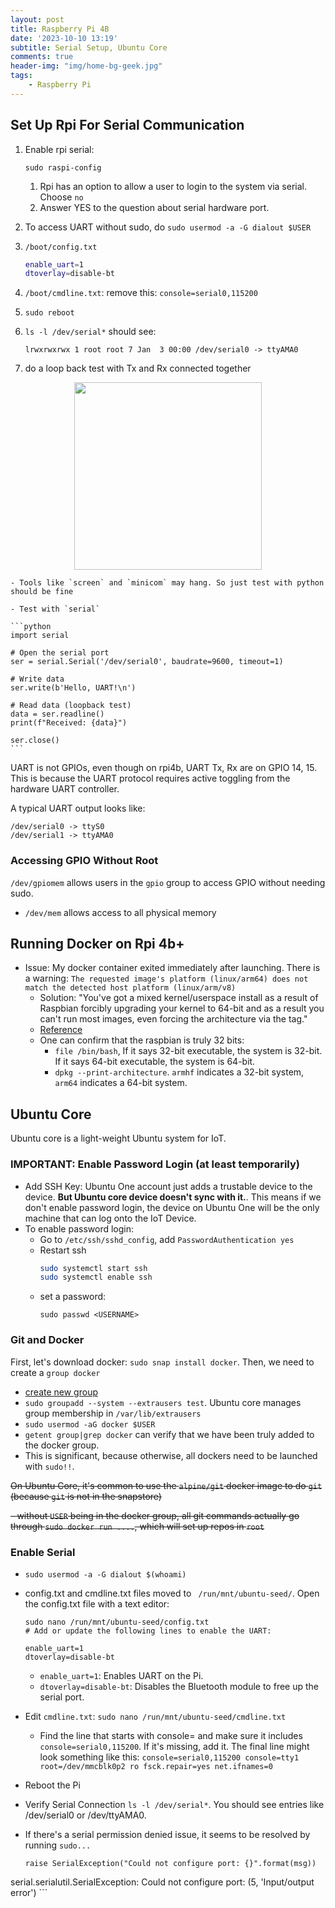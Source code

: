 ```yaml
---
layout: post
title: Raspberry Pi 4B
date: '2023-10-10 13:19'
subtitle: Serial Setup, Ubuntu Core
comments: true
header-img: "img/home-bg-geek.jpg"
tags:
    - Raspberry Pi
---
```


## Set Up Rpi For Serial Communication

1. Enable rpi serial:

    ```
    sudo raspi-config
    ```

    1. Rpi has an option to allow a user to login to the system via serial. Choose `no`
    2. Answer YES to the question about serial hardware port.

2. To access UART without sudo, do `sudo usermod -a -G dialout $USER`
3. `/boot/config.txt`

    ```bash
    enable_uart=1
    dtoverlay=disable-bt
    ```

4. `/boot/cmdline.txt`: remove this: `console=serial0,115200`
5. `sudo reboot`
6. `ls -l /dev/serial*` should see:

    ```
    lrwxrwxrwx 1 root root 7 Jan  3 00:00 /dev/serial0 -> ttyAMA0
    ```

7. do a loop back test with Tx and Rx connected together

<div style="text-align: center;">
<p align="center">
    <figure>
        <img src="https://www.raspberrypi.com/documentation/computers/images/GPIO-Pinout-Diagram-2.png?hash=df7d7847c57a1ca6d5b2617695de6d46" height="300" alt=""/>
    </figure>
</p>
</div>

    - Tools like `screen` and `minicom` may hang. So just test with python should be fine

    - Test with `serial`

    ```python
    import serial

    # Open the serial port
    ser = serial.Serial('/dev/serial0', baudrate=9600, timeout=1)

    # Write data
    ser.write(b'Hello, UART!\n')

    # Read data (loopback test)
    data = ser.readline()
    print(f"Received: {data}")

    ser.close()
    ```

UART is not GPIOs, even though on rpi4b, UART Tx, Rx are on GPIO 14, 15. This is because the UART protocol requires active toggling from the hardware UART controller.

A typical UART output looks like:

```
/dev/serial0 -> ttyS0
/dev/serial1 -> ttyAMA0
```

### Accessing GPIO Without Root

`/dev/gpiomem` allows users in the `gpio` group to access GPIO without needing sudo. 
- `/dev/mem` allows access to all physical memory


## Running Docker on Rpi 4b+

- Issue: My docker container exited immediately after launching. There is a warning: `The requested image's platform (linux/arm64) does not match the detected host platform (linux/arm/v8) `
    - Solution: "You've got a mixed kernel/userspace install as a result of Raspbian forcibly upgrading your kernel to 64-bit and as a result you can't run most images, even forcing the architecture via the tag."
    - [Reference](https://github.com/linuxserver/docker-wireguard/issues/312)
    - One can confirm that the raspbian is truly 32 bits:
        - `file /bin/bash`, If it says 32-bit executable, the system is 32-bit. If it says 64-bit executable, the system is 64-bit. 
        - `dpkg --print-architecture`. `armhf` indicates a 32-bit system, `arm64` indicates a 64-bit system.

## Ubuntu Core

Ubuntu core is a light-weight Ubuntu system for IoT. 

### IMPORTANT: Enable Password Login (at least temporarily)

- Add SSH Key: Ubuntu One account just adds a trustable device to the device. **But Ubuntu core device doesn't sync with it.**. This means if we don't enable password login, the device on Ubuntu One will be the only machine that can log onto the IoT Device. 
- To enable password login:
    - Go to `/etc/ssh/sshd_config`, add `PasswordAuthentication yes`
    - Restart ssh
        ```bash
        sudo systemctl start ssh
        sudo systemctl enable ssh
        ```
    - set a password:
        ```
        sudo passwd <USERNAME>
        ```

### Git and Docker

First, let's download docker: `sudo snap install docker`. Then, we need to create a `group docker`

- [create new group](https://askubuntu.com/questions/872621/how-do-you-modify-group-membership-in-ubuntu-core)
- `sudo groupadd --system --extrausers test`. Ubuntu core manages group membership in `/var/lib/extrausers`
- `sudo usermod -aG docker $USER`
- `getent group|grep docker`  can verify that we have been truly added to the docker group.
- This is significant, because otherwise, all dockers need to be launched with `sudo!!`.

~~On Ubuntu Core, it's common to use the `alpine/git` docker image to do `git` (because `git` is not in the snapstore)~~

~~- without `USER` being in the docker group, all git commands actually go through `sudo docker run ....`, which will set up repos in `root`~~


### Enable Serial

- `sudo usermod -a -G dialout $(whoami)`
- config.txt and cmdline.txt files moved to ` /run/mnt/ubuntu-seed/`. Open the config.txt file with a text editor:

    ```
    sudo nano /run/mnt/ubuntu-seed/config.txt
    # Add or update the following lines to enable the UART:

    enable_uart=1
    dtoverlay=disable-bt

    ```
    - `enable_uart=1`: Enables UART on the Pi.
    - `dtoverlay=disable-bt`: Disables the Bluetooth module to free up the serial port.

- Edit `cmdline.txt`: `sudo nano /run/mnt/ubuntu-seed/cmdline.txt`

    - Find the line that starts with console= and make sure it includes `console=serial0,115200`. If it's missing, add it. The final line might look something like this: `console=serial0,115200 console=tty1 root=/dev/mmcblk0p2 ro fsck.repair=yes net.ifnames=0`

- Reboot the Pi
- Verify Serial Connection `ls -l /dev/serial*`. You should see entries like /dev/serial0 or /dev/ttyAMA0.
- If there's a serial permission denied issue, it seems to be resolved by running `sudo...`
    ```
    raise SerialException("Could not configure port: {}".format(msg))
serial.serialutil.SerialException: Could not configure port: (5, 'Input/output error')
    ```

